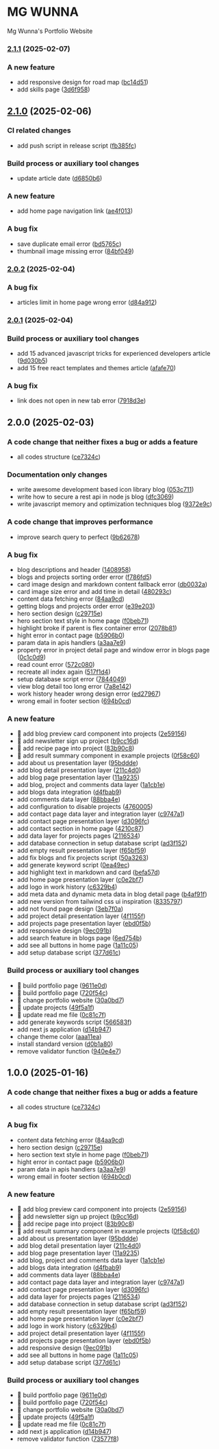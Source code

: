 # MG WUNNA

Mg Wunna's Portfolio Website

### [2.1.1](https://github.com/mg-wunna/mg-wunna/compare/v2.1.0...v2.1.1) (2025-02-07)

### A new feature

- add responsive design for road map ([bc14d51](https://github.com/mg-wunna/mg-wunna/commits/bc14d511d8b6cd506b7b3159bc627fd30940602a))
- add skills page ([3d6f958](https://github.com/mg-wunna/mg-wunna/commits/3d6f95845da72b121bd8b1b8a1ab57a312913523))

## [2.1.0](https://github.com/mg-wunna/mg-wunna/compare/v2.0.2...v2.1.0) (2025-02-06)

### CI related changes

- add push script in release script ([fb385fc](https://github.com/mg-wunna/mg-wunna/commits/fb385fc34474c56e6918a36bbe1fb15b7d64329e))

### Build process or auxiliary tool changes

- update article date ([d6850b6](https://github.com/mg-wunna/mg-wunna/commits/d6850b6babf46413f2b84c53558d7dfc56c085dd))

### A new feature

- add home page navigation link ([ae4f013](https://github.com/mg-wunna/mg-wunna/commits/ae4f013131c4e96aa41ec0d0a0832870df87df94))

### A bug fix

- save duplicate email error ([bd5765c](https://github.com/mg-wunna/mg-wunna/commits/bd5765c51b78aca36b32fe0931a4e3cd3f24ffa1))
- thumbnail image missing error ([84bf049](https://github.com/mg-wunna/mg-wunna/commits/84bf0496948f16d0de891e1ff300de6a246771c9))

### [2.0.2](https://github.com/mg-wunna/mg-wunna/compare/v2.0.1...v2.0.2) (2025-02-04)

### A bug fix

- articles limit in home page wrong error ([d84a912](https://github.com/mg-wunna/mg-wunna/commits/d84a9125fb38728775045328c51edaec9ca301d1))

### [2.0.1](https://github.com/mg-wunna/mg-wunna/compare/v2.0.0...v2.0.1) (2025-02-04)

### Build process or auxiliary tool changes

- add 15 advanced javascript tricks for experienced developers article ([9d030b5](https://github.com/mg-wunna/mg-wunna/commits/9d030b528393a86d4a4a38252c40b6fbe1ca8f54))
- add 15 free react templates and themes article ([afafe70](https://github.com/mg-wunna/mg-wunna/commits/afafe70a5e140d78814dc233de13bc9b1bd6b4a4))

### A bug fix

- link does not open in new tab error ([7918d3e](https://github.com/mg-wunna/mg-wunna/commits/7918d3ef2e26a8706dae83dc053bfe1e7a86434b))

## 2.0.0 (2025-02-03)

### A code change that neither fixes a bug or adds a feature

- all codes structure ([ce7324c](https://github.com/mg-wunna/mg-wunna/commits/ce7324c22c61b98bff3ffcfa2df36dd00de50e2f))

### Documentation only changes

- write awesome development based icon library blog ([053c711](https://github.com/mg-wunna/mg-wunna/commits/053c71134cf050b5f54c9785ee219d8eba3eefd6))
- write how to secure a rest api in node js blog ([dfc3069](https://github.com/mg-wunna/mg-wunna/commits/dfc30692f1e15a5c3f1b66c20fabfa390d9d4ed8))
- write javascript memory and optimization techniques blog ([9372e9c](https://github.com/mg-wunna/mg-wunna/commits/9372e9c6f6b95add5d431b6cd618d0203a596f73))

### A code change that improves performance

- improve search query to perfect ([9b62678](https://github.com/mg-wunna/mg-wunna/commits/9b62678b17bff6e66f813661bc2de0715cb55b0c))

### A bug fix

- blog descriptions and header ([1408958](https://github.com/mg-wunna/mg-wunna/commits/1408958031996bf01c09da8778b4b9d240997d9a))
- blogs and projects sorting order error ([f786fd5](https://github.com/mg-wunna/mg-wunna/commits/f786fd537ceea3ccf5e3a67e8d612273304e3512))
- card image design and markdown content fallback error ([db0032a](https://github.com/mg-wunna/mg-wunna/commits/db0032a9ff936769cdafc7de4b16b3e07c770f3b))
- card image size error and add time in detail ([480293c](https://github.com/mg-wunna/mg-wunna/commits/480293c10e3308ab1dd93ecb669a0a26b41f6cc2))
- content data fetching error ([84aa9cd](https://github.com/mg-wunna/mg-wunna/commits/84aa9cdafcd6a1194b5186d0bf65fe34a922db43))
- getting blogs and projects order error ([e39e203](https://github.com/mg-wunna/mg-wunna/commits/e39e20316a530b9fd33ada76714ebe383b023276))
- hero section design ([c29715e](https://github.com/mg-wunna/mg-wunna/commits/c29715ea43f6a17e4da104403833f7440ef32a69))
- hero section text style in home page ([f0beb71](https://github.com/mg-wunna/mg-wunna/commits/f0beb71de69e410d73d11abd013dcfb319a76852))
- highlight broke if parent is flex container error ([2078b81](https://github.com/mg-wunna/mg-wunna/commits/2078b81d88d745df1d55c3ec6227062f4c9c8ca2))
- hight error in contact page ([b5906b0](https://github.com/mg-wunna/mg-wunna/commits/b5906b0b9861bc5007d0c0f1270c8b5932c42986))
- param data in apis handlers ([a3aa7e9](https://github.com/mg-wunna/mg-wunna/commits/a3aa7e9df7cae3df17e2b326a344fb20150e728b))
- property error in project detail page and window error in blogs page ([0c1c0d9](https://github.com/mg-wunna/mg-wunna/commits/0c1c0d98fb7f20617681b30142141a82ffdf846f))
- read count error ([572c080](https://github.com/mg-wunna/mg-wunna/commits/572c080148b24d28927270a7d08f3860f3177d81))
- recreate all index again ([517f1d4](https://github.com/mg-wunna/mg-wunna/commits/517f1d4683699f7f809a18be09cb93d99d3c1987))
- setup database script error ([7844049](https://github.com/mg-wunna/mg-wunna/commits/78440497a795ec325f497504a08f4afa26b9bc63))
- view blog detail too long error ([7a8e142](https://github.com/mg-wunna/mg-wunna/commits/7a8e14297d3342509b37000bf87942edce1d6db5))
- work history header wrong design error ([ed27967](https://github.com/mg-wunna/mg-wunna/commits/ed279673f2ac2c7ad715056d0eca5647b8238f33))
- wrong email in footer section ([694b0cd](https://github.com/mg-wunna/mg-wunna/commits/694b0cd376eeb7d721fd33b26a5d48f92350a1b3))

### A new feature

- 🎸 add blog preview card component into projects ([2e59156](https://github.com/mg-wunna/mg-wunna/commits/2e591566b488f4e339df503d736a8c6030c07271))
- 🎸 add newsletter sign up project ([b9cc16d](https://github.com/mg-wunna/mg-wunna/commits/b9cc16d2f8cbd1439b9d55178c0b9433891ed910))
- 🎸 add recipe page into project ([83b90c8](https://github.com/mg-wunna/mg-wunna/commits/83b90c80ed091da415285a55e91a8e5ae72d2aa6))
- 🎸 add result summary component in example projects ([0f58c60](https://github.com/mg-wunna/mg-wunna/commits/0f58c604bce151042649139aaeed27b033a6d658))
- add about us presentation layer ([95bddde](https://github.com/mg-wunna/mg-wunna/commits/95bddde9f70b7bccecaa0c801a4b91df88f95fb4))
- add blog detail presentation layer ([211c4d0](https://github.com/mg-wunna/mg-wunna/commits/211c4d0633919059eaf666519d1944262ec0dff9))
- add blog page presentation layer ([11a9235](https://github.com/mg-wunna/mg-wunna/commits/11a9235d1de97494fddd4e5fef00db7db5baef51))
- add blog, project and comments data layer ([1a1cb1e](https://github.com/mg-wunna/mg-wunna/commits/1a1cb1edf311b5af370db682d2babb591acc12e9))
- add blogs data integration ([d4fbab9](https://github.com/mg-wunna/mg-wunna/commits/d4fbab9d993c8a5eaab7d16349436ab726fd6ef5))
- add comments data layer ([88bba4e](https://github.com/mg-wunna/mg-wunna/commits/88bba4ef2cb3e66d272dff7b2e09b640a119d86f))
- add configuration to disable projects ([4760005](https://github.com/mg-wunna/mg-wunna/commits/476000552836b16cca5cedebc60f3722634ba63d))
- add contact page data layer and integration layer ([c9747a1](https://github.com/mg-wunna/mg-wunna/commits/c9747a1ce351a989246bb453ba1019eb23f1200a))
- add contact page presentation layer ([d3096fc](https://github.com/mg-wunna/mg-wunna/commits/d3096fcf08c140f8c6b164fd2aaa3c10e5757731))
- add contact section in home page ([4210c87](https://github.com/mg-wunna/mg-wunna/commits/4210c87c4a5de04791a7a6a367c3def1488ba745))
- add data layer for projects pages ([2116534](https://github.com/mg-wunna/mg-wunna/commits/21165346aa4779a37e71810293f58027132fba96))
- add database connection in setup database script ([ad3f152](https://github.com/mg-wunna/mg-wunna/commits/ad3f1524a7e2a495ce0b17515c383413a8c8ba4d))
- add empty result presentation layer ([f65bf59](https://github.com/mg-wunna/mg-wunna/commits/f65bf5975c87bbb7d432932ba253e01a9012f0d5))
- add fix blogs and fix projects script ([50a3263](https://github.com/mg-wunna/mg-wunna/commits/50a32632ba6acca951ae21ac6a7aed82b861b670))
- add generate keyword script ([0ea49ec](https://github.com/mg-wunna/mg-wunna/commits/0ea49ec71865f59b8d82360bbe4158c7c7523e7e))
- add highlight text in markdown and card ([befa57d](https://github.com/mg-wunna/mg-wunna/commits/befa57dd1525eb8fbbf20b79394060c102389f20))
- add home page presentation layer ([c0e2bf7](https://github.com/mg-wunna/mg-wunna/commits/c0e2bf7c00eddc1d39a62afd798218f6cee68793))
- add logo in work history ([c6329b4](https://github.com/mg-wunna/mg-wunna/commits/c6329b48ae4cd52e0ce8b89759d6994adddbbb6a))
- add meta data and dynamic meta data in blog detail page ([b4af91f](https://github.com/mg-wunna/mg-wunna/commits/b4af91f70cd5167e19fab109153207b996c74099))
- add new version from tailwind css ui inspiration ([8335797](https://github.com/mg-wunna/mg-wunna/commits/8335797790d7c2904422b2a3429eb9c536415559))
- add not found page design ([3eb7f0a](https://github.com/mg-wunna/mg-wunna/commits/3eb7f0a558955ef0f795c74ea5190b50ba51a091))
- add project detail presentation layer ([4f1155f](https://github.com/mg-wunna/mg-wunna/commits/4f1155f5a8f6e5a6359b48db7eca0eaba586e7d5))
- add projects page presentation layer ([ebd0f5b](https://github.com/mg-wunna/mg-wunna/commits/ebd0f5bee1392de23b7963de38d117f674719350))
- add responsive design ([9ec091b](https://github.com/mg-wunna/mg-wunna/commits/9ec091b38402208200cd931d696064fd1a32be9a))
- add search feature in blogs page ([6ed754b](https://github.com/mg-wunna/mg-wunna/commits/6ed754b3c03fbdb0c02c0e2f23184a29bd96df45))
- add see all buttons in home page ([1a11c05](https://github.com/mg-wunna/mg-wunna/commits/1a11c05c8c6502b65864bad663c6d7ad8a0903ad))
- add setup database script ([377d61c](https://github.com/mg-wunna/mg-wunna/commits/377d61c8be1426c5cbcade2360d66d214eead573))

### Build process or auxiliary tool changes

- 🤖 build portfolio page ([9611e0d](https://github.com/mg-wunna/mg-wunna/commits/9611e0df6c06983e0e4a65a179cbf7d7c15e8377))
- 🤖 build portfolio page ([720f54c](https://github.com/mg-wunna/mg-wunna/commits/720f54cd148fa4c520ce6bc363fa47e95a0fe37b))
- 🤖 change portfolio website ([30a0bd7](https://github.com/mg-wunna/mg-wunna/commits/30a0bd78c3ed9204029527292fc6e5f273d94740))
- 🤖 update projects ([49f5a1f](https://github.com/mg-wunna/mg-wunna/commits/49f5a1ff5f31c49ace7830b059e2ce180e00af64))
- 🤖 update read me file ([0c81c7f](https://github.com/mg-wunna/mg-wunna/commits/0c81c7f6f5c6de5eccd81f3788936ef1d7637220))
- add generate keywords script ([566583f](https://github.com/mg-wunna/mg-wunna/commits/566583f79ab7fed38da1c8525dc67de805e0b3e6))
- add next js application ([d14b947](https://github.com/mg-wunna/mg-wunna/commits/d14b947ed1228438c2be07bef46c13d72846c2e5))
- change theme color ([aaa11ea](https://github.com/mg-wunna/mg-wunna/commits/aaa11ea577cb87904d2e059908e41e2c5dd9121d))
- install standard version ([d0b1a80](https://github.com/mg-wunna/mg-wunna/commits/d0b1a80cd73c40bb9d5710d3967efa7c05fd3562))
- remove validator function ([940e4e7](https://github.com/mg-wunna/mg-wunna/commits/940e4e754f8ecb64137099708be0f0fd9946e77c))

## 1.0.0 (2025-01-16)

### A code change that neither fixes a bug or adds a feature

- all codes structure ([ce7324c](https://github.com/mg-wunna/mg-wunna/commits/ce7324c22c61b98bff3ffcfa2df36dd00de50e2f))

### A bug fix

- content data fetching error ([84aa9cd](https://github.com/mg-wunna/mg-wunna/commits/84aa9cdafcd6a1194b5186d0bf65fe34a922db43))
- hero section design ([c29715e](https://github.com/mg-wunna/mg-wunna/commits/c29715ea43f6a17e4da104403833f7440ef32a69))
- hero section text style in home page ([f0beb71](https://github.com/mg-wunna/mg-wunna/commits/f0beb71de69e410d73d11abd013dcfb319a76852))
- hight error in contact page ([b5906b0](https://github.com/mg-wunna/mg-wunna/commits/b5906b0b9861bc5007d0c0f1270c8b5932c42986))
- param data in apis handlers ([a3aa7e9](https://github.com/mg-wunna/mg-wunna/commits/a3aa7e9df7cae3df17e2b326a344fb20150e728b))
- wrong email in footer section ([694b0cd](https://github.com/mg-wunna/mg-wunna/commits/694b0cd376eeb7d721fd33b26a5d48f92350a1b3))

### A new feature

- 🎸 add blog preview card component into projects ([2e59156](https://github.com/mg-wunna/mg-wunna/commits/2e591566b488f4e339df503d736a8c6030c07271))
- 🎸 add newsletter sign up project ([b9cc16d](https://github.com/mg-wunna/mg-wunna/commits/b9cc16d2f8cbd1439b9d55178c0b9433891ed910))
- 🎸 add recipe page into project ([83b90c8](https://github.com/mg-wunna/mg-wunna/commits/83b90c80ed091da415285a55e91a8e5ae72d2aa6))
- 🎸 add result summary component in example projects ([0f58c60](https://github.com/mg-wunna/mg-wunna/commits/0f58c604bce151042649139aaeed27b033a6d658))
- add about us presentation layer ([95bddde](https://github.com/mg-wunna/mg-wunna/commits/95bddde9f70b7bccecaa0c801a4b91df88f95fb4))
- add blog detail presentation layer ([211c4d0](https://github.com/mg-wunna/mg-wunna/commits/211c4d0633919059eaf666519d1944262ec0dff9))
- add blog page presentation layer ([11a9235](https://github.com/mg-wunna/mg-wunna/commits/11a9235d1de97494fddd4e5fef00db7db5baef51))
- add blog, project and comments data layer ([1a1cb1e](https://github.com/mg-wunna/mg-wunna/commits/1a1cb1edf311b5af370db682d2babb591acc12e9))
- add blogs data integration ([d4fbab9](https://github.com/mg-wunna/mg-wunna/commits/d4fbab9d993c8a5eaab7d16349436ab726fd6ef5))
- add comments data layer ([88bba4e](https://github.com/mg-wunna/mg-wunna/commits/88bba4ef2cb3e66d272dff7b2e09b640a119d86f))
- add contact page data layer and integration layer ([c9747a1](https://github.com/mg-wunna/mg-wunna/commits/c9747a1ce351a989246bb453ba1019eb23f1200a))
- add contact page presentation layer ([d3096fc](https://github.com/mg-wunna/mg-wunna/commits/d3096fcf08c140f8c6b164fd2aaa3c10e5757731))
- add data layer for projects pages ([2116534](https://github.com/mg-wunna/mg-wunna/commits/21165346aa4779a37e71810293f58027132fba96))
- add database connection in setup database script ([ad3f152](https://github.com/mg-wunna/mg-wunna/commits/ad3f1524a7e2a495ce0b17515c383413a8c8ba4d))
- add empty result presentation layer ([f65bf59](https://github.com/mg-wunna/mg-wunna/commits/f65bf5975c87bbb7d432932ba253e01a9012f0d5))
- add home page presentation layer ([c0e2bf7](https://github.com/mg-wunna/mg-wunna/commits/c0e2bf7c00eddc1d39a62afd798218f6cee68793))
- add logo in work history ([c6329b4](https://github.com/mg-wunna/mg-wunna/commits/c6329b48ae4cd52e0ce8b89759d6994adddbbb6a))
- add project detail presentation layer ([4f1155f](https://github.com/mg-wunna/mg-wunna/commits/4f1155f5a8f6e5a6359b48db7eca0eaba586e7d5))
- add projects page presentation layer ([ebd0f5b](https://github.com/mg-wunna/mg-wunna/commits/ebd0f5bee1392de23b7963de38d117f674719350))
- add responsive design ([9ec091b](https://github.com/mg-wunna/mg-wunna/commits/9ec091b38402208200cd931d696064fd1a32be9a))
- add see all buttons in home page ([1a11c05](https://github.com/mg-wunna/mg-wunna/commits/1a11c05c8c6502b65864bad663c6d7ad8a0903ad))
- add setup database script ([377d61c](https://github.com/mg-wunna/mg-wunna/commits/377d61c8be1426c5cbcade2360d66d214eead573))

### Build process or auxiliary tool changes

- 🤖 build portfolio page ([9611e0d](https://github.com/mg-wunna/mg-wunna/commits/9611e0df6c06983e0e4a65a179cbf7d7c15e8377))
- 🤖 build portfolio page ([720f54c](https://github.com/mg-wunna/mg-wunna/commits/720f54cd148fa4c520ce6bc363fa47e95a0fe37b))
- 🤖 change portfolio website ([30a0bd7](https://github.com/mg-wunna/mg-wunna/commits/30a0bd78c3ed9204029527292fc6e5f273d94740))
- 🤖 update projects ([49f5a1f](https://github.com/mg-wunna/mg-wunna/commits/49f5a1ff5f31c49ace7830b059e2ce180e00af64))
- 🤖 update read me file ([0c81c7f](https://github.com/mg-wunna/mg-wunna/commits/0c81c7f6f5c6de5eccd81f3788936ef1d7637220))
- add next js application ([d14b947](https://github.com/mg-wunna/mg-wunna/commits/d14b947ed1228438c2be07bef46c13d72846c2e5))
- remove validator function ([73577f8](https://github.com/mg-wunna/mg-wunna/commits/73577f83b4ab54e1ced9ab8ece8059e47956ace4))
